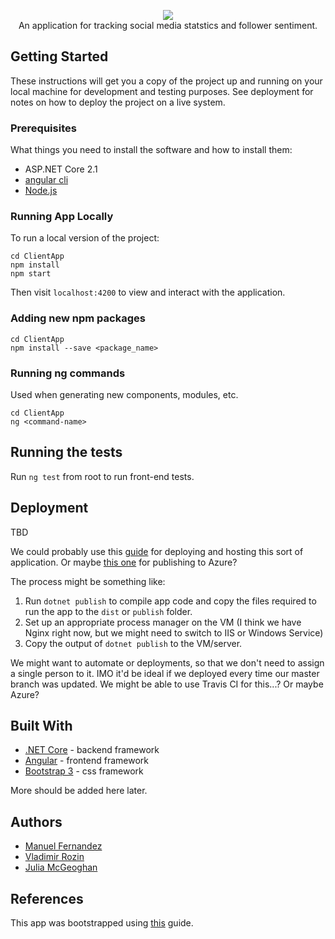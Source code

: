 <p align="center">
  <img src ="https://i.imgur.com/sdLrKkn.png" />
  <br>
  An application for tracking social media statstics and follower sentiment.
  <br>
</p>


## Getting Started

These instructions will get you a copy of the project up and running on your local machine for development and testing purposes. See deployment for notes on how to deploy the project on a live system.

### Prerequisites

What things you need to install the software and how to install them:

- ASP.NET Core 2.1
- [angular cli](https://angular.io/guide/quickstart) 
- [Node.js](https://nodejs.org/en/)

### Running App Locally

To run a local version of the project:

```
cd ClientApp
npm install
npm start
```
Then visit `localhost:4200` to view and interact with the application.

### Adding new npm packages

```
cd ClientApp
npm install --save <package_name>
```

### Running ng commands 

Used when generating new components, modules, etc.

```
cd ClientApp
ng <command-name>
```

## Running the tests

Run `ng test` from root to run front-end tests.

## Deployment


TBD

We could probably use this [guide](https://docs.microsoft.com/en-us/aspnet/core/host-and-deploy/index?view=aspnetcore-2.2) for deploying and hosting this sort of application. Or maybe [this one](https://docs.microsoft.com/en-us/aspnet/core/tutorials/publish-to-azure-webapp-using-vs?view=aspnetcore-2.2) for publishing to Azure?

The process might be something like:

1. Run `dotnet publish` to compile app code and copy the files required to run the app to the `dist` or `publish` folder.
2. Set up an appropriate process manager on the VM (I think we have Nginx right now, but we might need to switch to IIS or Windows Service)
3. Copy the output of `dotnet publish` to the VM/server.

We might want to automate or deployments, so that we don't need to assign a single person to it. IMO it'd be ideal if we deployed every time our master branch was updated. We might be able to use Travis CI for this...? Or maybe Azure?


## Built With

* [.NET Core](https://dotnet.microsoft.com/download) - backend framework
* [Angular](https://angular.io/) - frontend framework
* [Bootstrap 3](https://getbootstrap.com/docs/4.0/getting-started/introduction/) - css framework

More should be added here later.

## Authors

- [Manuel Fernandez](https://github.com/PurpleBooth)
- [Vladimir Rozin](https://github.com/PurpleBooth)
- [Julia McGeoghan](https://github.com/PurpleBooth)

## References

This app was bootstrapped using [this](https://docs.microsoft.com/en-us/aspnet/core/client-side/spa/angular?view=aspnetcore-2.2&tabs=visual-studio) guide.


